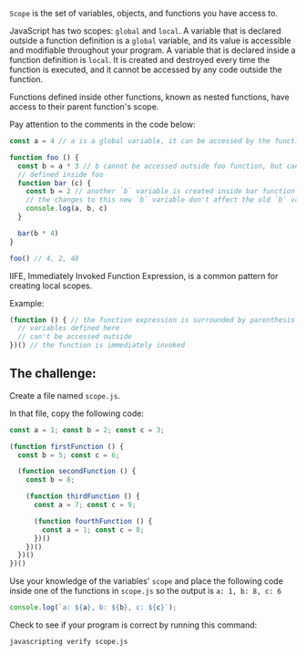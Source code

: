 `Scope` is the set of variables, objects, and functions you have access to.

JavaScript has two scopes: `global` and `local`. A variable that is declared outside a function definition is a `global` variable, and its value is accessible and modifiable throughout your program. A variable that is declared inside a function definition is `local`. It is created and destroyed every time the function is executed, and it cannot be accessed by any code outside the function.

Functions defined inside other functions, known as nested functions, have access to their parent function's scope.

Pay attention to the comments in the code below:

```js
const a = 4 // a is a global variable, it can be accessed by the functions below

function foo () {
  const b = a * 3 // b cannot be accessed outside foo function, but can be accessed by functions
  // defined inside foo
  function bar (c) {
    const b = 2 // another `b` variable is created inside bar function scope
    // the changes to this new `b` variable don't affect the old `b` variable
    console.log(a, b, c)
  }

  bar(b * 4)
}

foo() // 4, 2, 48
```


IIFE, Immediately Invoked Function Expression, is a common pattern for creating local scopes.

Example:
```js
(function () { // the function expression is surrounded by parenthesis
  // variables defined here
  // can't be accessed outside
})() // the function is immediately invoked
```
## The challenge:

Create a file named `scope.js`.

In that file, copy the following code:
```js
const a = 1; const b = 2; const c = 3;

(function firstFunction () {
  const b = 5; const c = 6;

  (function secondFunction () {
    const b = 8;

    (function thirdFunction () {
      const a = 7; const c = 9;

      (function fourthFunction () {
        const a = 1; const c = 8;
      })()
    })()
  })()
})()
```

Use your knowledge of the variables' `scope` and place the following code inside one of the functions in `scope.js`
so the output is `a: 1, b: 8, c: 6`
```js
console.log(`a: ${a}, b: ${b}, c: ${c}`);
```

Check to see if your program is correct by running this command:

```bash
javascripting verify scope.js
```
